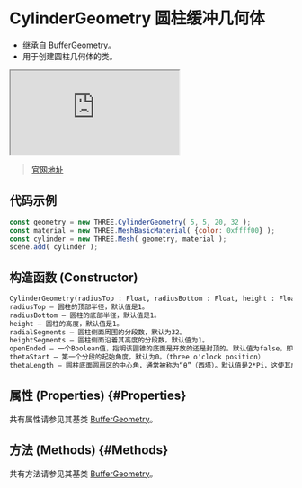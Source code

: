# CylinderGeometry 圆柱缓冲几何体

- 继承自 BufferGeometry。
- 用于创建圆柱几何体的类。

<iframe id="scene" src="https://threejs.org/docs/scenes/geometry-browser.html#CylinderGeometry"></iframe>

>[官网地址](https://threejs.org/docs/index.html#api/zh/geometries/CylinderGeometry)


## 代码示例

```js
const geometry = new THREE.CylinderGeometry( 5, 5, 20, 32 );
const material = new THREE.MeshBasicMaterial( {color: 0xffff00} );
const cylinder = new THREE.Mesh( geometry, material );
scene.add( cylinder );
```

## 构造函数 (Constructor)

```md
CylinderGeometry(radiusTop : Float, radiusBottom : Float, height : Float, radialSegments : Integer, heightSegments : Integer, openEnded : Boolean, thetaStart : Float, thetaLength : Float)
radiusTop — 圆柱的顶部半径，默认值是1。
radiusBottom — 圆柱的底部半径，默认值是1。
height — 圆柱的高度，默认值是1。
radialSegments — 圆柱侧面周围的分段数，默认为32。
heightSegments — 圆柱侧面沿着其高度的分段数，默认值为1。
openEnded — 一个Boolean值，指明该圆锥的底面是开放的还是封顶的。默认值为false，即其底面默认是封顶的。
thetaStart — 第一个分段的起始角度，默认为0。（three o'clock position）
thetaLength — 圆柱底面圆扇区的中心角，通常被称为“θ”（西塔）。默认值是2*Pi，这使其成为一个完整的圆柱。
```

## 属性 (Properties) {#Properties}

共有属性请参见其基类 [BufferGeometry](../core/BufferGeometry#Properties)。

## 方法 (Methods) {#Methods}

共有方法请参见其基类 [BufferGeometry](../core/BufferGeometry#Methods)。